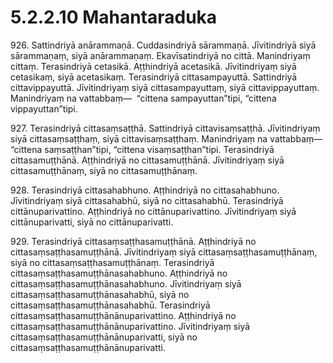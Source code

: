 

# 5.2.2.10 Mahantaraduka





926\. Sattindriyā anārammaṇā. Cuddasindriyā sārammaṇā. Jīvitindriyā siyā sārammaṇaṃ, siyā anārammaṇaṃ. Ekavīsatindriyā no cittā. Manindriyaṃ cittaṃ. Terasindriyā cetasikā. Aṭṭhindriyā acetasikā. Jīvitindriyaṃ siyā cetasikaṃ, siyā acetasikaṃ. Terasindriyā cittasampayuttā. Sattindriyā cittavippayuttā. Jīvitindriyaṃ siyā cittasampayuttaṃ, siyā cittavippayuttaṃ. Manindriyaṃ na vattabbaṃ—  “cittena sampayuttan”tipi, “cittena vippayuttan”tipi.

927\. Terasindriyā cittasaṃsaṭṭhā. Sattindriyā cittavisaṃsaṭṭhā. Jīvitindriyaṃ siyā cittasaṃsaṭṭhaṃ, siyā cittavisaṃsaṭṭhaṃ. Manindriyaṃ na vattabbaṃ—  “cittena saṃsaṭṭhan”tipi, “cittena visaṃsaṭṭhan”tipi. Terasindriyā cittasamuṭṭhānā. Aṭṭhindriyā no cittasamuṭṭhānā. Jīvitindriyaṃ siyā cittasamuṭṭhānaṃ, siyā no cittasamuṭṭhānaṃ.

928\. Terasindriyā cittasahabhuno. Aṭṭhindriyā no cittasahabhuno. Jīvitindriyaṃ siyā cittasahabhū, siyā no cittasahabhū. Terasindriyā cittānuparivattino. Aṭṭhindriyā no cittānuparivattino. Jīvitindriyaṃ siyā cittānuparivatti, siyā no cittānuparivatti.

929\. Terasindriyā cittasaṃsaṭṭhasamuṭṭhānā. Aṭṭhindriyā no cittasaṃsaṭṭhasamuṭṭhānā. Jīvitindriyaṃ siyā cittasaṃsaṭṭhasamuṭṭhānaṃ, siyā no cittasaṃsaṭṭhasamuṭṭhānaṃ. Terasindriyā cittasaṃsaṭṭhasamuṭṭhānasahabhuno. Aṭṭhindriyā no cittasaṃsaṭṭhasamuṭṭhānasahabhuno. Jīvitindriyaṃ siyā cittasaṃsaṭṭhasamuṭṭhānasahabhū, siyā no cittasaṃsaṭṭhasamuṭṭhānasahabhū. Terasindriyā cittasaṃsaṭṭhasamuṭṭhānānuparivattino. Aṭṭhindriyā no cittasaṃsaṭṭhasamuṭṭhānānuparivattino. Jīvitindriyaṃ siyā cittasaṃsaṭṭhasamuṭṭhānānuparivatti, siyā no cittasaṃsaṭṭhasamuṭṭhānānuparivatti.



